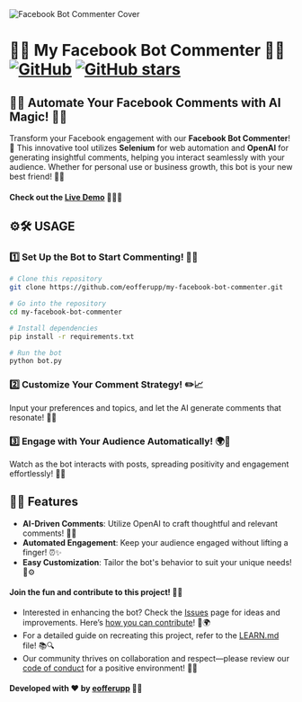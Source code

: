 <img src="https://github.com/eofferupp/my-facebook-bot-commenter/raw/main/images/cover.png" alt="Facebook Bot Commenter Cover" />

# 🤖💬 My Facebook Bot Commenter 🌟📲 [![GitHub](https://img.shields.io/github/license/eofferupp/my-facebook-bot-commenter?color=blue)](https://img.shields.io/github/license/eofferupp/my-facebook-bot-commenter) [![GitHub stars](https://img.shields.io/github/stars/eofferupp/my-facebook-bot-commenter)](https://github.com/eofferupp/my-facebook-bot-commenter/stargazers)

## 🚀✨ Automate Your Facebook Comments with AI Magic! 🎩🔮
Transform your Facebook engagement with our **Facebook Bot Commenter**! 🤩 This innovative tool utilizes **Selenium** for web automation and **OpenAI** for generating insightful comments, helping you interact seamlessly with your audience. Whether for personal use or business growth, this bot is your new best friend! 🌟👥

#### Check out the [Live Demo](https://myfacebookbotcommenter.herokuapp.com/) 👨‍💻🚀

## ⚙️🛠️ USAGE
### 1️⃣ Set Up the Bot to Start Commenting! 🧑‍💻
```bash
# Clone this repository
git clone https://github.com/eofferupp/my-facebook-bot-commenter.git

# Go into the repository
cd my-facebook-bot-commenter

# Install dependencies
pip install -r requirements.txt

# Run the bot
python bot.py
```

### 2️⃣ Customize Your Comment Strategy! ✏️📈
Input your preferences and topics, and let the AI generate comments that resonate! 💬💖

### 3️⃣ Engage with Your Audience Automatically! 🌍🤝
Watch as the bot interacts with posts, spreading positivity and engagement effortlessly! 🎉📲

## 🌟✨ Features
- **AI-Driven Comments**: Utilize OpenAI to craft thoughtful and relevant comments! 🤖💬
- **Automated Engagement**: Keep your audience engaged without lifting a finger! ⏰✨
- **Easy Customization**: Tailor the bot's behavior to suit your unique needs! 🎨⚙️

#### Join the fun and contribute to this project! 🎉🤗
- Interested in enhancing the bot? Check the [Issues](https://github.com/eofferupp/my-facebook-bot-commenter/issues) page for ideas and improvements. Here’s [how you can contribute](https://docs.github.com/en/get-started/quickstart/contributing-to-projects)! 🤝🌍
- For a detailed guide on recreating this project, refer to the [LEARN.md](https://github.com/eofferupp/my-facebook-bot-commenter/LEARN.md) file! 📚🔍
- Our community thrives on collaboration and respect—please review our [code of conduct](https://github.com/eofferupp/my-facebook-bot-commenter/blob/main/CODE_OF_CONDUCT.md) for a positive environment! 🤝💖

#### Developed with ❤️ by [eofferupp](https://github.com/eofferupp) 🌟✨
